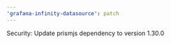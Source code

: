 ```yaml
---
'grafana-infinity-datasource': patch
---
```


Security: Update prismjs dependency to version 1.30.0
